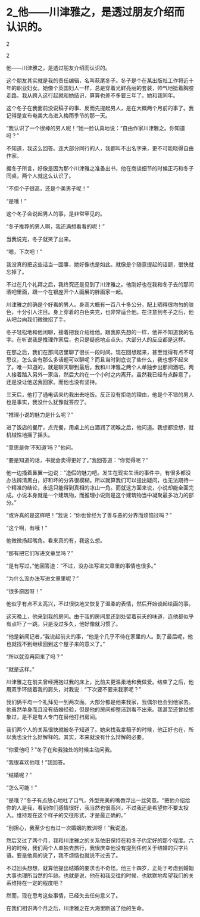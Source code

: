 # 2_他——川津雅之，是透过朋友介绍而认识的。

2

2

他——川津雅之，是透过朋友介绍而认识的。

这个朋友其实就是我的责任编辑，名叫萩尾冬子。冬子是个在某出版社工作将近十年的职业妇女。她像个英国妇人一样，总是穿着光鲜亮丽的套装，帅气地挺着胸膛走路。我从跨入这行起就和她结识，算算也差不多要三年了。她和我同年。

这个冬子在我面前没说稿子的事、反而先提起男人，是在大概两个月前的事了。我记得是宣布奄美大岛进入梅雨季节的那一天。

“我认识了一个很棒的男人呢！”她一脸认真地说：“自由作家川津雅之。你知道吗？”

不知道，我这么回答。连大部分同行的人，我都叫不出名字来，更不可能晓得自由作家。

据冬子所言，好像是因为那个川津雅之准备出书，他在商谈细节的时候正巧和冬子同桌，两个人就这么认识了。

“不但个子很高，还是个美男子呢！”

“是哦！”

这个冬子会说起男人的事，是非常罕见的。

“冬子推荐的男人啊，我还满想看看的呢！”

当我说完，冬子就笑了出来。

“嗯，下次吧！”

我没真的把这些话当一回事，她好像也是如此。就像是个随意提起的话题，很快就忘掉了。

不过在几个礼拜之后，我终究还是见到了川津雅之。他刚好也在我和冬子去的那间酒吧里面，跟一个在银座开个人画展的胖画家一起。

川津雅之的确是个好看的男人。身高大概有一百八十多公分，配上晒得很均匀的肤色，十分引人注目。身上穿着的白色夹克，也非常适合他。在注意到冬子之后，他从吧台向我们微微招了手。

冬子轻松地和他闲聊，接着把我介绍给他。跟我原先想的一样，他并不知道我的名字。在听说我是推理作家后，也只是疑惑地点点头。大部分人的反应都是这样。

在那之后，我们在那间店里聊了很长一段时间。现在回想起来，甚至觉得有点不可思议，怎么会有那么多话题可以聊呢？而且当时到底说了些什么，我也想不起来了。唯一知道的，就是聊天聊到最后，我和川津雅之两个人单独步出那间酒吧。两人接着踏入另外一家店，然后大约在一个小时之内离开。虽然我已经有点醉意了，还是没让他送我回家。而他也没有坚持。

三天后，他打了通电话来约我出去吃饭。反正没有拒绝的理由，他是个不错的男人也是事实，我没什么犹豫就答应了。

“推理小说的魅力是什么呢？”

进了饭店的餐厅，点完餐，用桌上的白酒润了润喉之后，他问道。我想都没想，就机械性地摇了摇头。

“意思是你‘不知道’吗？”他问。

“要是知道的话，书就会卖得更好了。”我回答道：“你觉得呢？”

他一边搔着鼻翼一边说：“造假的魅力吧。发生在现实生活的事件中，有很多都没办法辨清黑白，好和坏的分界很模糊。所以就算我们可以提出疑问，也无法期待一个精准的结论，永远只能得到真相的冰山一角。而就这方面来说，小说却能全面完成。小说本身就是一个建筑物，而推理小说则是这个建筑物当中凝聚最多功力的部分。”

“或许真的是这样吧！”我说：“你也曾经为了善与恶的分界而烦恼过吗？”

“这个啊，有哦！”

他微微扬起嘴角。看来真的有，我这么想。

“那有把它们写进文章里吗？”

“是有写过，”他回答道：“不过，没办法写进文章里的事情也很多。”

“为什么没办法写进文章里呢？”

“很多原因呀！”

他似乎有点不太高兴，不过很快地又恢复了温柔的表情，然后开始谈起绘画的事。

这天晚上，他来到我的房间。由于我的房间里还到处留着前夫的味道，连他都似乎有点吓了一跳。只是没过多久，他好像就习惯了。

“他是新闻记者，”我说起前夫的事，“他是个几乎不待在家里的人。到了最后呢，他也就找不到继续回到这个屋子来的意义了。”

“所以就没再回来了吗？”

“就是这样。”

川津雅之在前夫曾经拥抱过我的床上，比前夫更温柔地和我做爱。结束了之后，他用双手环绕着我的肩头，对我说：“下次要不要来我家呢？”

我们俩平均一个礼拜见一到两次面。大部分都是他来我家，我偶尔也会到他家去。他虽然单身而且没有结婚经验，但是他的房间却整洁到看不出来。我甚至还曾经想象过，是不是有人专门在替他打扫房间。

我们两个人的关系很快就被冬子知道了。她来找我拿稿子的时候，他正好也在，所以我也没什么好解释的。其实，本来就没有什么辩解的必要。

“你爱他吗？”冬子在和我独处的时候主动问我。

“我很喜欢他哦！”我回答。

“结婚呢？”

“怎么可能！”

“是哦？”冬子有点放心地吐了口气，外型完美的嘴唇浮出一丝笑意。“把他介绍给你的人是我，看到你们感情很好，我当然也很高兴，不过我还是希望你不要太投入。维持现在这个样子的交往形式，才是最正确的。”

“别担心，我至少也有过一次婚姻的教训呀！”我说道。

然后又过了两个月，我和川津雅之的关系依旧保持在和冬子约定好的那个程度。六月的时候，我们两个人单独去旅行，我很庆幸他没有提到任何关于结婚的只字片语。要是他真的说了，我不烦恼也就说不过去了。

不过回头想想，就算他提出结婚的要求也不奇怪。他三十四岁，正处于考虑到婚姻大事也理所当然的年龄。也就是说，他在和我交往的时候，也默默地希望我们的关系维持在一定的程度吧？

然而，现在思考这些事情，已经失去任何意义了。

在我们相识两个月之后，川津雅之在大海里断送了他的生命。